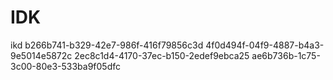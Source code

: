 # IDK
ikd
b266b741-b329-42e7-986f-416f79856c3d
4f0d494f-04f9-4887-b4a3-9e5014e5872c
2ec8c1d4-4170-37ec-b150-2edef9ebca25
ae6b736b-1c75-3c00-80e3-533ba9f05dfc
